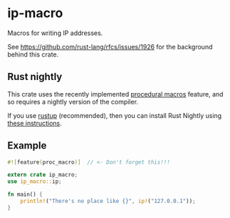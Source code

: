 # ip-macro

Macros for writing IP addresses.

See <https://github.com/rust-lang/rfcs/issues/1926> for the background behind this crate.

## Rust nightly

This crate uses the recently implemented [procedural macros] feature, and so requires a nightly version of the compiler.

If you use [rustup][] (recommended), then you can install Rust Nightly using [these instructions][nightly howto].

[procedural macros]: https://github.com/rust-lang/rust/issues/38356
[rustup]: https://rustup.rs/
[nightly howto]: https://github.com/rust-lang-nursery/rustup.rs#working-with-nightly-rust

## Example

```rust
#![feature(proc_macro)]  // <- Don't forget this!!!

extern crate ip_macro;
use ip_macro::ip;

fn main() {
    println!("There's no place like {}", ip!("127.0.0.1"));
}
```
